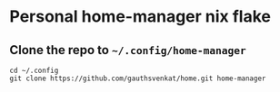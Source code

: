 # Personal home-manager nix flake

## Clone the repo to `~/.config/home-manager`

```shell
cd ~/.config
git clone https://github.com/gauthsvenkat/home.git home-manager
```
